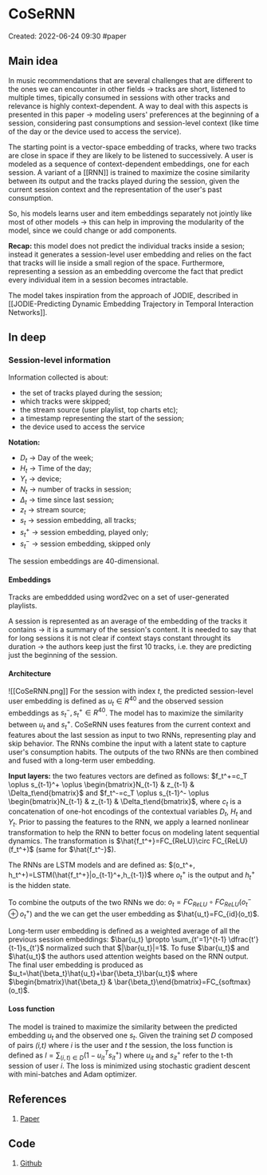 # CoSeRNN
Created: 2022-06-24 09:30
#paper
## Main idea
In music recommendations that are several challenges that are different to the ones we can encounter in other fields -> tracks are short, listened to multiple times, tipically consumed in sessions with other tracks and relevance is highly context-dependent.
A way to deal with this aspects is presented in this paper -> modeling users' preferences at the beginning of a session, considering past consumptions and session-level context (like time of the day or the device used to access the service). 

The starting point is a vector-space embedding of tracks, where two tracks are close in space if they are likely to be listened to successively. A user is modeled as a sequence of context-dependent embeddings, one for each session. A variant of a [[RNN]] is trained to maximize the cosine similarity between its output and the tracks played during the session, given the current session context and the representation of the user's past consumption.

So, his models learns user and item embeddings separately not jointly like most of other models -> this can help in improving the modularity of the model, since we could change or add components.

**Recap:** this model does not predict the individual tracks inside a sesion; instead it generates a session-level user embedding and relies on the fact that tracks will lie inside a small region of the space. Furthermore, representing a session as an embedding overcome the fact that predict every individual item in a session becomes intractable.

The model takes inspiration from the approach of JODIE, described in [[JODIE-Predicting Dynamic Embedding Trajectory in Temporal Interaction Networks]].
## In deep
### Session-level information
Information collected is about:
- the set of tracks played during the session;
- which tracks were skipped;
- the stream source (user playlist, top charts etc);
- a timestamp representing the start of the session;
- the device used to access the service

**Notation:** 
- $D_t$ -> Day of the week;
- $H_t$ -> Time of the day;
- $Y_t$ -> device;
- $N_t$ -> number of tracks in session;
- $\Delta_t$ -> time since last session;
- $z_t$ -> stream source;
- $s_t$ -> session embedding, all tracks;
- $s_t^+$ -> session embedding, played only;
- $s_t^-$ -> session embedding, skipped only

The session embeddings are 40-dimensional.
#### Embeddings
Tracks are embeddded using word2vec on a set of user-generated playlists. 

A session is represented as an average of the embedding of the tracks it contains -> it is a summary of the session's content.
It is needed to say that for long sessions it is not clear if context stays constant throught its duration -> the authors keep just the first 10 tracks, i.e. they are predicting just the beginning of the session.
#### Architecture
![[CoSeRNN.png]]
For the session with index *t*, the predicted session-level user embedding is defined as $u_t \in R^{40}$ and the observed session embeddings as $s_t^-, s_t^+ \in R^{40}$. The model has to maximize the similarity between $u_t$ and $s_t^+$.
CoSeRNN uses features from the current context and features about the last session as input to two RNNs, representing play and skip behavior. The RNNs combine the input with a latent state to capture user's consumption habits. The outputs of the two RNNs are then combined and fused with a long-term user embedding.

**Input layers:** the two features vectors are defined as follows: $f_t^+=c_T \oplus s_{t-1}^+ \oplus \begin{bmatrix}N_{t-1} & z_{t-1} & \Delta_t\end{bmatrix}$ and $f_t^-=c_T \oplus s_{t-1}^- \oplus \begin{bmatrix}N_{t-1} & z_{t-1} & \Delta_t\end{bmatrix}$, where $c_t$ is a concatenation of one-hot encodings of the contextual variables $D_t$, $H_t$ and $Y_t$. Prior to passing the features to the RNN, we apply a learned nonlinear transformation to help the RNN to better focus on modeling latent sequential dynamics. The transformation is $\hat{f_t^+}=FC_{ReLU}\circ FC_{ReLU}(f_t^+)$ (same for $\hat{f_t^-}$).

The RNNs are LSTM models and are defined as: $(o_t^+, h_t^+)=LSTM(\hat{f_t^+}|o_{t-1}^+,h_{t-1})$ where $o_t^+$ is the output and $h_t^+$ is the hidden state.

To combine the outputs of the two RNNs we do: $o_t=FC_{ReLU} \circ FC_{ReLU}(o_t^- \oplus o_t^+)$ and the we can get the user embedding as $\hat{u_t}=FC_{id}(o_t)$.

Long-term user embedding is defined as a weighted average of all the previous session embeddings: $\bar{u_t} \propto \sum_{t'=1}^{t-1} \dfrac{t'}{t-1}s_{t'}$ normalized such that $|\bar{u_t}|=1$. To fuse $\bar{u_t}$ and $\hat{u_t}$ the authors used attention weights based on the RNN output. The final user embedding is produced as $u_t=\hat{\beta_t}\hat{u_t}+\bar{\beta_t}\bar{u_t}$ where $\begin{bmatrix}\hat{\beta_t} & \bar{\beta_t}\end{bmatrix}=FC_{softmax}(o_t)$.

#### Loss function
The model is trained to maximize the similarity between the predicted embedding $u_t$ and the observed one $s_t$.
Given the training set *D* composed of pairs *(i,t)* where *i* is the user and *t* the session, the loss function is defined as $l= \sum_{(i,t) \in D}(1-u_{it}^Ts_{it}^+)$ where $u_{it}$ and $s_{it}^+$ refer to the t-th session of user *i*. The loss is minimized using stochastic gradient descent with mini-batches and Adam optimizer.
## References
1. [Paper](https://dl.acm.org/doi/pdf/10.1145/3383313.3412248?casa_token=9mQ7orSVSJcAAAAA:2D_Ojun9Ug36ja_yggL11DBGKSCT6bqeo_d_ZrLgvZlCVKd-k-zBZL7R3yrUFwcKVFKBKrbim_M1jw)

## Code
1. [Github](https://github.com/spotify-research/cosernn)
